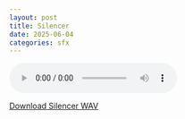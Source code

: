 ```yaml
---
layout: post
title: Silencer
date: 2025-06-04
categories: sfx
---
```

<audio controls>
  <source src="/assets/audio/sfx/SFX_Silencer_brumalsaito.wav" type="audio/wav">
</audio>
<p><a href="/assets/audio/sfx/SFX_Silencer_brumalsaito.wav" download>Download Silencer WAV</a></p>